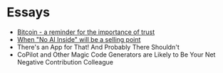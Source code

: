 # Essays 
- [Bitcoin - a reminder for the importance of trust](./bitcoin-a-reminder)
- [When "No AI Inside" will be a selling point](./no-ai-inside.md)
- There's an App for That! And Probably There Shouldn't
- CoPilot and Other Magic Code Generators are Likely to Be Your Net Negative Contribution Colleague

